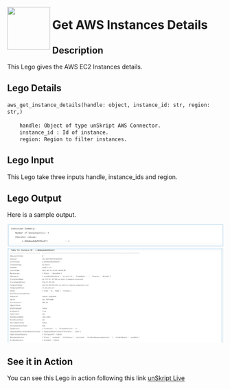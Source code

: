 [<img align="left" src="https://unskript.com/assets/favicon.png" width="100" height="100" style="padding-right: 5px">](https://unskript.com/assets/favicon.png) 
<h1>Get AWS Instances Details </h1>

## Description
This Lego gives the AWS EC2 Instances details.


## Lego Details

    aws_get_instance_details(handle: object, instance_id: str, region: str,)

        handle: Object of type unSkript AWS Connector.
        instance_id : Id of instance.
        region: Region to filter instances.

## Lego Input
This Lego take three inputs handle, instance_ids and region.

## Lego Output
Here is a sample output.

<img src="./1.png">
<img src="./2.png">



## See it in Action
You can see this Lego in action following this link [unSkript Live](https://us.app.unskript.io)